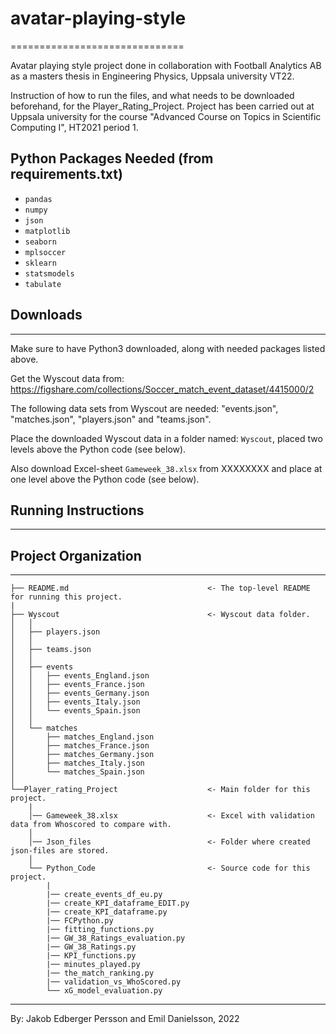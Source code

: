 # avatar-playing-style
==============================

Avatar playing style project done in collaboration with Football Analytics AB as a masters thesis in Engineering Physics, Uppsala university VT22.

Instruction of how to run the files, and what needs to be downloaded beforehand, for the Player_Rating_Project. Project has been carried out at Uppsala university for the course "Advanced Course on Topics in Scientific Computing I", HT2021 period 1.

Python Packages Needed (from requirements.txt)
------------
- `pandas`
- `numpy`
- `json`
- `matplotlib`
- `seaborn`
- `mplsoccer`
- `sklearn`
- `statsmodels`
- `tabulate`

## Downloads
------------
Make sure to have Python3 downloaded, along with needed packages listed above.

Get the Wyscout data from: https://figshare.com/collections/Soccer_match_event_dataset/4415000/2 

The following data sets from Wyscout are needed: "events.json", "matches.json", "players.json" and "teams.json".

Place the downloaded Wyscout data in a folder named: `Wyscout`, placed two levels above the Python code (see below).

Also download Excel-sheet `Gameweek_38.xlsx` from XXXXXXXX and place at one level above the Python code (see below).

## Running Instructions
------------



## Project Organization
------------

    ├── README.md                               <- The top-level README for running this project.
    |
    ├── Wyscout                                 <- Wyscout data folder.
    │   │
    │   ├── players.json
    │   │
    │   ├── teams.json  
    │   │
    │   ├── events            
    │   │   ├── events_England.json
    │   │   ├── events_France.json
    │   │   ├── events_Germany.json
    │   │   ├── events_Italy.json
    │   │   └── events_Spain.json
    │   │
    │   └── matches            
    │       ├── matches_England.json
    │       ├── matches_France.json
    │       ├── matches_Germany.json
    │       ├── matches_Italy.json
    │       └── matches_Spain.json
    │
    └──Player_rating_Project                    <- Main folder for this project.
        |
        │── Gameweek_38.xlsx                    <- Excel with validation data from Whoscored to compare with.
        │
        │── Json_files                          <- Folder where created json-files are stored.
        │
        └── Python_Code                         <- Source code for this project.
            |
            |── create_events_df_eu.py
            |── create_KPI_dataframe_EDIT.py
            |── create_KPI_dataframe.py
            |── FCPython.py
            |── fitting_functions.py
            |── GW_38_Ratings_evaluation.py
            |── GW_38_Ratings.py
            |── KPI_functions.py
            |── minutes_played.py
            |── the_match_ranking.py
            |── validation_vs_WhoScored.py
            └── xG_model_evaluation.py

--------

By: Jakob Edberger Persson and Emil Danielsson, 2022

